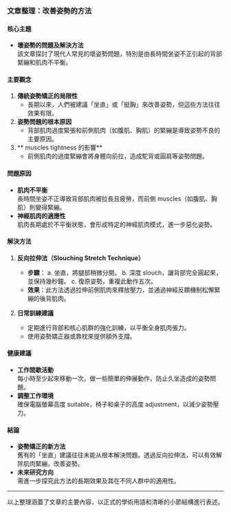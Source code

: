 ### 文章整理：改善姿勢的方法

#### 核心主題
- **壞姿勢的問題及解決方法**  
  該文章探討了現代人常見的壞姿勢問題，特別是由長時間坐姿不正引起的背部緊繃和肌肉不平衡。

#### 主要觀念
1. **傳統姿勢矯正的局限性**  
   - 長期以來，人們被建議「坐直」或「挺胸」來改善姿勢，但這些方法往往效果有限。
2. **姿勢問題的根本原因**  
   - 背部肌肉過度緊張和前側肌肉（如腹肌、胸肌）的緊繃是導致姿勢不良的主要原因。
3. ** muscles tightness 的影響**  
   - 前側肌肉的過度緊繃會將身體向前拉，造成駝背或圓肩等姿勢問題。

#### 問題原因
- **肌肉不平衡**  
  長時間坐姿不正導致背部肌肉被拉長且疲勞，而前側 muscles（如腹肌、胸肌）則變得緊繃。
- **神經肌肉的適應性**  
  肌肉長期處於不平衡狀態，會形成特定的神經肌肉模式，進一步惡化姿勢。

#### 解決方法
1. **反向拉伸法（Slouching Stretch Technique）**  
   - **步驟**：
     a. 坐直，將腿部稍微分開。
     b. 深度	slouch，讓背部完全圓起來，並保持幾秒鐘。
     c. 復原姿勢，重複此動作五次。  
   - **效果**：此方法透過拉伸前側肌肉來釋放壓力，並通過神經反饋機制松懈緊繃的後背肌肉。

2. **日常訓練建議**  
   - 定期進行背部和核心肌群的強化訓練，以平衡全身肌肉張力。
   - 使用姿勢矯正器或靠枕來提供額外支撐。

#### 健康建議
- **工作間歇活動**  
  每小時至少起來移動一次，做一些簡單的伸展動作，防止久坐造成的姿勢問題。
- **調整工作環境**  
  確保電腦螢幕高度 suitable，椅子和桌子的高度 adjustment，以減少姿勢壓力。

#### 結論
- **姿勢矯正的新方法**  
  舊有的「坐直」建議往往未能从根本解決問題。透過反向拉伸法，可以有效解除肌肉緊繃，改善姿勢。
- **未來研究方向**  
  需進一步探究此方法的長期效果及其在不同人群中的適用性。

---

以上整理涵蓋了文章的主要內容，以正式的學術用語和清晰的小節結構進行表述。